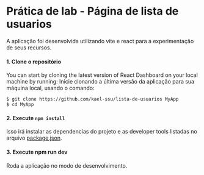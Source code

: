 # Prática de lab - Página de lista de usuarios
A aplicação foi desenvolvida utilizando vite e react para a experimentação de seus recursos.

#### 1. Clone o repositório

You can start by cloning the latest version of React Dashboard on your
local machine by running:
Inicie clonando a última versão da aplicação para sua máquina local, usando o comando:

```shell
$ git clone https://github.com/kael-ssu/lista-de-usuarios MyApp
$ cd MyApp
```

#### 2. Execute `npm install`

Isso irá instalar as dependencias do projeto e as developer tools listadas no arquivo [package.json](package.json).

#### 3. Execute npm run dev

Roda a aplicação no modo de desenvolvimento.
